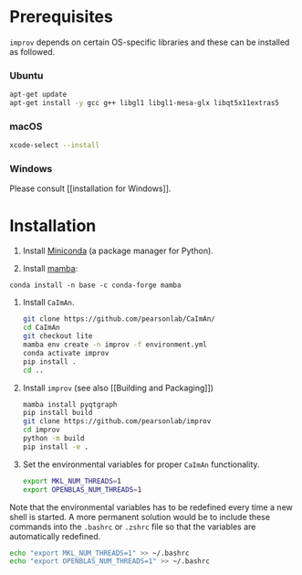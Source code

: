 # Prerequisites

`improv` depends on certain OS-specific libraries and these can be installed as followed.

### Ubuntu
   ```bash
   apt-get update
   apt-get install -y gcc g++ libgl1 libgl1-mesa-glx libqt5x11extras5
   ```

### macOS
   ```bash
   xcode-select --install
   ```

### Windows

Please consult [[installation for Windows]].

# Installation

1. Install [Miniconda](https://docs.conda.io/en/latest/miniconda.html) (a package manager for Python).

1. Install [mamba](https://mamba.readthedocs.io/en/latest/):
```
conda install -n base -c conda-forge mamba
```

1. Install `CaImAn`.
    ```bash
    git clone https://github.com/pearsonlab/CaImAn/
    cd CaImAn
    git checkout lite
    mamba env create -n improv -f environment.yml
    conda activate improv
    pip install .
    cd ..
    ```

1. Install `improv` (see also [[Building and Packaging]])
    ```bash
    mamba install pyqtgraph
    pip install build 
    git clone https://github.com/pearsonlab/improv
    cd improv
    python -m build 
    pip install -e .
    ````

1. Set the environmental variables for proper `CaImAn` functionality.
   ```bash
   export MKL_NUM_THREADS=1
   export OPENBLAS_NUM_THREADS=1
   ```

Note that the environmental variables has to be redefined every time a new shell is started. A more permanent solution would be to include these commands into the `.bashrc` or `.zshrc` file so that the variables are automatically redefined.
```bash
echo "export MKL_NUM_THREADS=1" >> ~/.bashrc
echo "export OPENBLAS_NUM_THREADS=1" >> ~/.bashrc
```
